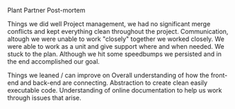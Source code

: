 Plant Partner Post-mortem

Things we did well
Project management, we had no significant merge conflicts and kept everything clean throughout the project.
Communication, altough we were unable to work "closely" together we worked closely. We were able to work as a unit and give support where and when needed.
We stuck to the plan. Although we hit some speedbumps we persisted and in the end accomplished our goal.

Things we leaned / can improve on
Overall understanding of how the front-end and back-end are connecting.
Abstraction to create clean easily executable code.
Understanding of online documentation to help us work through issues that arise.

